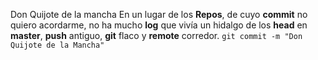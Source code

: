 Don Quijote de la mancha
En un lugar de los **Repos**,
de cuyo **commit** no quiero acordarme,
no ha mucho **log** que vivía
un hidalgo de los **head** en **master**,
**push** antiguo,
**git** flaco y **remote** corredor.
`git commit -m "Don Quijote de la Mancha"`
